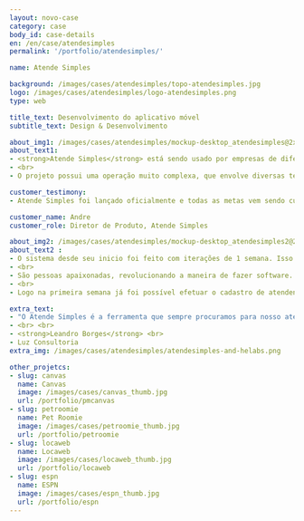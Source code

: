 ```yaml
---
layout: novo-case
category: case
body_id: case-details
en: /en/case/atendesimples
permalink: '/portfolio/atendesimples/'

name: Atende Simples

background: /images/cases/atendesimples/topo-atendesimples.jpg
logo: /images/cases/atendesimples/logo-atendesimples.png
type: web

title_text: Desenvolvimento do aplicativo móvel
subtitle_text: Design & Desenvolvimento

about_img1: /images/cases/atendesimples/mockup-desktop_atendesimples@2x.png
about_text1:
- <strong>Atende Simples</strong> está sendo usado por empresas de diferentes portes e de todas as áreas de atuação. Possui recursos sofisticados como gravação de chamadas, controle de horário de funcionamento do atendimento, bloqueio de chamadas, relatórios... tudo com muita simplicidade!
- <br>
- O projeto possui uma operação muito complexa, que envolve diversas tecnologias, empresas e sistemas. A plataforma de voz ficou sob a responsabilidade da VoxAge, em São Paulo.

customer_testimony:
- Atende Simples foi lançado oficialmente e todas as metas vem sendo cumpridas. Novas oportunidades foram identificadas para ajudar os clientes melhorar ainda mais seus negócios e, junto de ajustes e outras melhorias são semanalmente lançadas.

customer_name: Andre
customer_role: Diretor de Produto, Atende Simples

about_img2: /images/cases/atendesimples/mockup-desktop_atendesimples2@2x.png
about_text2 :
- O sistema desde seu inicio foi feito com iterações de 1 semana. Isso é a HE:labs funcionando.
- <br>
- São pessoas apaixonadas, revolucionando a maneira de fazer software. É a entrega contínua, trazendo vantagem competitiva e inovação de ponta.
- <br>
- Logo na primeira semana já foi possível efetuar o cadastro de atendentes. Toda quinta-feira existia algo novo para ser testado e validado. O projeto está online!

extra_text:
- "O Atende Simples é a ferramenta que sempre procuramos para nosso atendimento. Com ele, conseguimos passar uma imagem mais profissional para o mercado, sem perder flexibilidade na nossa gestão e por um custo excelente!"
- <br> <br>
- <strong>Leandro Borges</strong> <br>
- Luz Consultoria
extra_img: /images/cases/atendesimples/atendesimples-and-helabs.png

other_projetcs:
- slug: canvas
  name: Canvas
  image: /images/cases/canvas_thumb.jpg
  url: /portfolio/pmcanvas
- slug: petroomie
  name: Pet Roomie
  image: /images/cases/petroomie_thumb.jpg
  url: /portfolio/petroomie
- slug: locaweb
  name: Locaweb
  image: /images/cases/locaweb_thumb.jpg
  url: /portfolio/locaweb
- slug: espn
  name: ESPN
  image: /images/cases/espn_thumb.jpg
  url: /portfolio/espn
---
```


